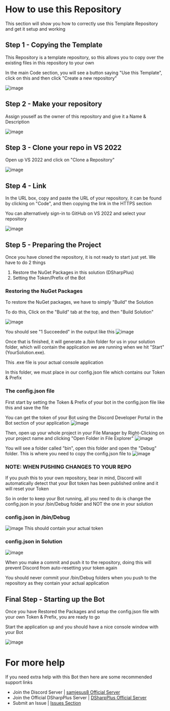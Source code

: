 ﻿# How to use this Repository

This section will show you how to correctly use this Template Repository and get it setup and working

## Step 1 - Copying the Template

This Repository is a template repository, so this allows you to copy over the existing files in this repository to your own

In the main Code section, you will see a button saying "Use this Template", click on this and then click "Create a new repository"

![image](https://user-images.githubusercontent.com/98812930/224717857-749edc9e-57d7-49d3-bbc1-cacc5f963fe5.png)

## Step 2 - Make your repository

Assign youself as the owner of this repository and give it a Name & Description

![image](https://user-images.githubusercontent.com/98812930/224718114-05016496-6dbb-48c7-8507-129f8390af18.png)


## Step 3 - Clone your repo in VS 2022

Open up VS 2022 and click on "Clone a Repository"

![image](https://media.discordapp.net/attachments/1020110665161113610/1084641804537827418/image.png?width=1102&height=663)

## Step 4 - Link

In the URL box, copy and paste the URL of your repository, it can be found by clicking on "Code", and then copying the link in the HTTPS section

You can alternatively sign-in to GitHub on VS 2022 and select your repository

![image](https://user-images.githubusercontent.com/98812930/224719890-d155eaa0-c8f8-4465-9acf-c96b798221e7.png)

## Step 5 - Preparing the Project

Once you have cloned the repository, it is not ready to start just yet. We have to do 2 things

1. Restore the NuGet Packages in this solution (DSharpPlus)
2. Setting the Token/Prefix of the Bot

### Restoring the NuGet Packages

To restore the NuGet packages, we have to simply "Build" the Solution

To do this, Click on the "Build" tab at the top, and then "Build Solution"

![image](https://media.discordapp.net/attachments/1020110665161113610/1084643410834640916/image.png?width=568&height=402)

You should see "1 Succeeded" in the output like this
![image](https://media.discordapp.net/attachments/1020110665161113610/1084643742306283560/image.png?width=1370&height=212)

Once that is finished, it will generate a /bin folder for us in your solution folder, which will contain the application we are running when we hit "Start" (YourSolution.exe).

This .exe file is your actual console application

In this folder, we must place in our config.json file which contains our Token & Prefix

### The config.json file

First start by setting the Token & Prefix of your bot in the config.json file like this and save the file

You can get the token of your Bot using the Discord Developer Portal in the Bot section of your application
![image](https://media.discordapp.net/attachments/1020110665161113610/1084644674330959993/image.png?width=1431&height=263)

Then, open up your whole project in your File Manager by Right-Clicking on your project name and clicking "Open Folder in File Explorer"
![image](https://media.discordapp.net/attachments/1020110665161113610/1084644674591010826/image.png?width=353&height=663)

You will see a folder called "bin", open this folder and open the "Debug" folder. This is where you need to copy the config.json file to
![image](https://media.discordapp.net/attachments/1020110665161113610/1084644674825900052/image.png?width=977&height=625)

### NOTE: WHEN PUSHING CHANGES TO YOUR REPO

If you push this to your own repository, bear in mind, Discord will automatically detect that your Bot token has been published online and it will 
reset your Token

So in order to keep your Bot running, all you need to do is change the config.json in your /bin/Debug folder
and NOT the one in your solution

### config.json in /bin/Debug

![image](https://media.discordapp.net/attachments/1020110665161113610/1084646160448372776/image.png?width=1284&height=141)
This should contain your actual token

### config.json in Solution
![image](https://media.discordapp.net/attachments/1020110665161113610/1084646160674861136/image.png?width=392&height=147)

When you make a commit and push it to the repository, doing this will prevent Discord from auto-resetting your token again

You should never commit your /bin/Debug folders when you push to the repository as they contain your actual application

## Final Step - Starting up the Bot

Once you have Restored the Packages and setup the config.json file with your own Token & Prefix, you are 
ready to go

Start the application up and you should have a nice console window with your Bot

![image](https://media.discordapp.net/attachments/1020110665161113610/1084647592358584401/image.png?width=1311&height=663)

# For more help

If you need extra help with this Bot then here are some recommended support links

- Join the Discord Server | [samjesus8 Official Server](https://discord.com/invite/GrcaGNSfCR)
- Join the Official DSharpPlus Server | [DSharpPlus Official Server](https://discord.com/invite/dsharpplus)
- Submit an Issue | [Issues Section](https://github.com/samjesus8/CSharp-Discord-Bot-Template/issues)
